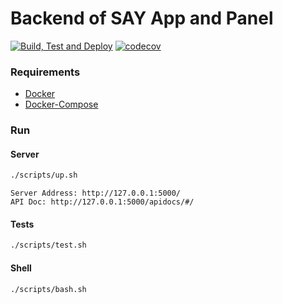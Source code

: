 # Backend of SAY App and Panel

[![Build, Test and Deploy](https://github.com/SAY-DAO/backend/actions/workflows/pipeline.yml/badge.svg)](https://github.com/SAY-DAO/backend/actions/workflows/pipeline.yml)
[![codecov](https://codecov.io/gh/SAY-DAO/backend/branch/master/graph/badge.svg?token=RXJ4EXVIR0)](https://codecov.io/gh/SAY-DAO/backend)


### Requirements

- [Docker](https://docs.docker.com/get-docker/)
- [Docker-Compose](https://docs.docker.com/compose/install/)

### Run

#### Server

```bash
./scripts/up.sh
```
    Server Address: http://127.0.0.1:5000/
    API Doc: http://127.0.0.1:5000/apidocs/#/


#### Tests
```bash
./scripts/test.sh
```

#### Shell
```bash
./scripts/bash.sh
```

